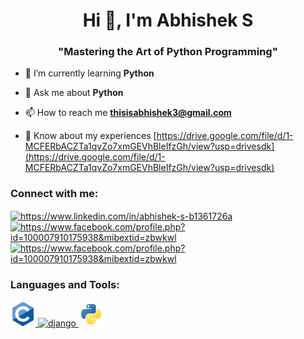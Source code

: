 
<h1 align="center">Hi 👋, I'm Abhishek S</h1>
<h3 align="center">"Mastering the Art of Python Programming"</h3>

- 🌱 I’m currently learning **Python**

- 💬 Ask me about **Python**

- 📫 How to reach me **thisisabhishek3@gmail.com**

- 📄 Know about my experiences [https://drive.google.com/file/d/1-MCFERbACZTa1qvZo7xmGEVhBleIfzGh/view?usp=drivesdk](https://drive.google.com/file/d/1-MCFERbACZTa1qvZo7xmGEVhBleIfzGh/view?usp=drivesdk)

<h3 align="left">Connect with me:</h3>
<p align="left">
<a href="https://linkedin.com/in/https://www.linkedin.com/in/abhishek-s-b1361726a" target="blank"><img align="center" src="https://raw.githubusercontent.com/rahuldkjain/github-profile-readme-generator/master/src/images/icons/Social/linked-in-alt.svg" alt="https://www.linkedin.com/in/abhishek-s-b1361726a" height="30" width="40" /></a>
<a href="https://fb.com/https://www.facebook.com/profile.php?id=100007910175938&mibextid=zbwkwl" target="blank"><img align="center" src="https://raw.githubusercontent.com/rahuldkjain/github-profile-readme-generator/master/src/images/icons/Social/facebook.svg" alt="https://www.facebook.com/profile.php?id=100007910175938&mibextid=zbwkwl" height="30" width="40" /></a>
<a href="https://instagram.com/https://www.facebook.com/profile.php?id=100007910175938&mibextid=zbwkwl" target="blank"><img align="center" src="https://raw.githubusercontent.com/rahuldkjain/github-profile-readme-generator/master/src/images/icons/Social/instagram.svg" alt="https://www.facebook.com/profile.php?id=100007910175938&mibextid=zbwkwl" height="30" width="40" /></a>
</p>

<h3 align="left">Languages and Tools:</h3>
<p align="left"> <a href="https://www.cprogramming.com/" target="_blank" rel="noreferrer"> <img src="https://raw.githubusercontent.com/devicons/devicon/master/icons/c/c-original.svg" alt="c" width="40" height="40"/> </a> <a href="https://www.djangoproject.com/" target="_blank" rel="noreferrer"> <img src="https://cdn.worldvectorlogo.com/logos/django.svg" alt="django" width="40" height="40"/> </a> <a href="https://www.python.org" target="_blank" rel="noreferrer"> <img src="https://raw.githubusercontent.com/devicons/devicon/master/icons/python/python-original.svg" alt="python" width="40" height="40"/> </a> </p>


